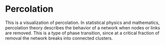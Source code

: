 # Percolation
This is a visualization of percolation. In statistical physics and mathematics, percolation theory describes the behavior of a network when nodes or links are removed. This is a type of phase transition, since at a critical fraction of removal the network breaks into connected clusters.
